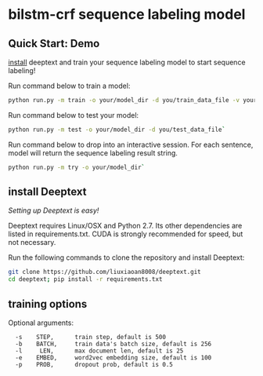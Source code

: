 # bilstm-crf sequence labeling model

## Quick Start: Demo

[install](#install) deeptext and train your sequence labeling model to start sequence labeling!

Run command below to train a model:
```bash
python run.py -m train -o your/model_dir -d you/train_data_file -v your/valid_data_file`
```

Run command below to test your model:
```bash
python run.py -m test -o your/model_dir -d you/test_data_file`
```

Run command below to drop into an interactive session. For each sentence, model will return the sequence labeling result string.
```bash
python run.py -m try -o your/model_dir`
```

<h2 id="install">install Deeptext</h2>

_Setting up Deeptext is easy!_

Deeptext requires Linux/OSX and Python 2.7. Its other dependencies are listed in requirements.txt. CUDA is strongly recommended for speed, but not necessary.

Run the following commands to clone the repository and install Deeptext:

```bash
git clone https://github.com/liuxiaoan8008/deeptext.git
cd deeptext; pip install -r requirements.txt
```

## training options
Optional arguments:
```
  -s    STEP,      train step, default is 500
  -b    BATCH,     train data's batch size, default is 256
  -l     LEN,      max document len, default is 25
  -e    EMBED,     word2vec embedding size, default is 100
  -p    PROB,      dropout prob, default is 0.5
```
